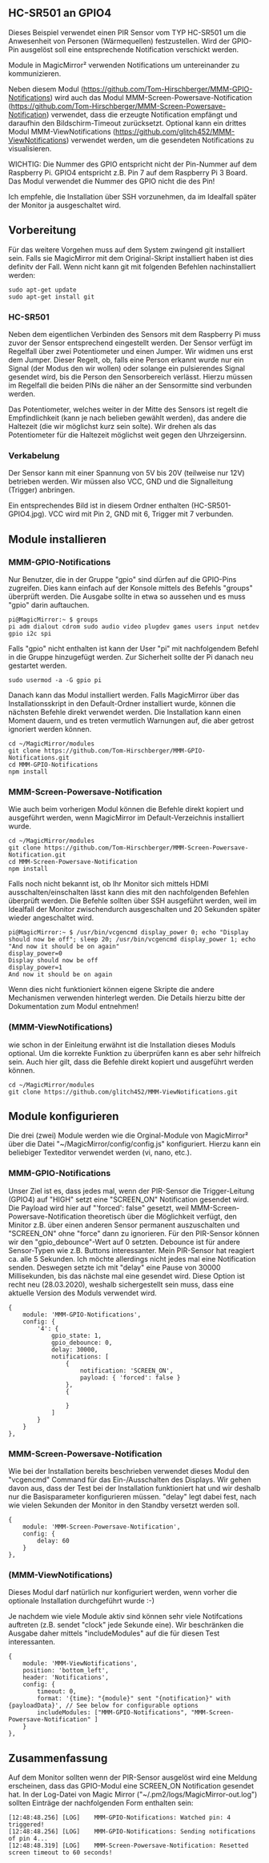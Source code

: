 ## HC-SR501 an GPIO4 ##
Dieses Beispiel verwendet einen PIR Sensor vom TYP HC-SR501 um die Anwesenheit von Personen (Wärmequellen) festzustellen. Wird der GPIO-Pin ausgelöst soll eine entsprechende Notification verschickt werden.

Module in MagicMirror² verwenden Notifications um untereinander zu kommunizieren.

Neben diesem Modul (https://github.com/Tom-Hirschberger/MMM-GPIO-Notifications) wird auch das Modul MMM-Screen-Powersave-Notification (https://github.com/Tom-Hirschberger/MMM-Screen-Powersave-Notification) verwendet, dass die erzeugte Notification empfängt und daraufhin den Bildschirm-Timeout zurücksetzt.
Optional kann ein drittes Modul MMM-ViewNotifications (https://github.com/glitch452/MMM-ViewNotifications) verwendet werden, um die gesendeten Notifications zu visualisieren.

WICHTIG: Die Nummer des GPIO entspricht nicht der Pin-Nummer auf dem Raspberry Pi. GPIO4 entspricht z.B. Pin 7 auf dem Raspberry Pi 3 Board. Das Modul verwendet die Nummer des GPIO nicht die des Pin!

Ich empfehle, die Installation über SSH vorzunehmen, da im Idealfall später der Monitor ja ausgeschaltet wird.



## Vorbereitung ##
Für das weitere Vorgehen muss auf dem System zwingend git installiert sein. Falls sie MagicMirror mit dem Original-Skript installiert haben ist dies definitv der Fall. Wenn nicht kann git mit folgenden Befehlen nachinstalliert werden:

    sudo apt-get update
    sudo apt-get install git

### HC-SR501 ###
Neben dem eigentlichen Verbinden des Sensors mit dem Raspberry Pi muss zuvor der Sensor entsprechend eingestellt werden.
Der Sensor verfügt im Regelfall über zwei Potentiometer und einen Jumper.
Wir widmen uns erst dem Jumper. Dieser Regelt, ob, falls eine Person erkannt wurde nur ein Signal (der Modus den wir wollen) oder solange ein pulsierendes Signal gesendet wird, bis die Person den Sensorbereich verlässt. Hierzu müssen im Regelfall die beiden PINs die näher an der Sensormitte sind verbunden werden.

Das Potentiometer, welches weiter in der Mitte des Sensors ist regelt die Empfindlichkeit (kann je nach belieben gewählt werden), das andere die Haltezeit (die wir möglichst kurz sein solte). Wir drehen als das Potentiometer für die Haltezeit möglichst weit gegen den Uhrzeigersinn.


### Verkabelung ###
Der Sensor kann mit einer Spannung von 5V bis 20V (teilweise nur 12V) betrieben werden. Wir müssen also VCC, GND und die Signalleitung (Trigger) anbringen.

Ein entsprechendes Bild ist in diesem Ordner enthalten (HC-SR501-GPIO4.jpg).
VCC wird mit Pin 2, GND mit 6, Trigger mit 7 verbunden.

[logo]: https://github.com/Tom-Hirschberger/MMM-GPIO-Notifications/blob/master/examples/HC-SR501-GPIO4.jpg



## Module installieren ##

### MMM-GPIO-Notifications ###
Nur Benutzer, die in der Gruppe "gpio" sind dürfen auf die GPIO-Pins zugreifen. Dies kann einfach auf der Konsole mittels des Befehls "groups" überprüft werden. Die Ausgabe sollte in etwa so aussehen und es muss "gpio" darin auftauchen.

    pi@MagicMirror:~ $ groups
    pi adm dialout cdrom sudo audio video plugdev games users input netdev gpio i2c spi

Falls "gpio" nicht enthalten ist kann der User "pi" mit nachfolgendem Befehl in die Gruppe hinzugefügt werden. Zur Sicherheit sollte der Pi danach neu gestartet werden.

    sudo usermod -a -G gpio pi


Danach kann das Modul installiert werden. Falls MagicMirror über das Installationsskript in den Default-Ordner installiert wurde, können die nächsten Befehle direkt verwendet werden. Die Installation kann einen Moment dauern, und es treten vermutlich Warnungen auf, die aber getrost ignoriert werden können.

    cd ~/MagicMirror/modules
    git clone https://github.com/Tom-Hirschberger/MMM-GPIO-Notifications.git
    cd MMM-GPIO-Notifications
    npm install


### MMM-Screen-Powersave-Notification ###
Wie auch beim vorherigen Modul können die Befehle direkt kopiert und ausgeführt werden, wenn MagicMirror im Default-Verzeichnis installiert wurde.

    cd ~/MagicMirror/modules
    git clone https://github.com/Tom-Hirschberger/MMM-Screen-Powersave-Notification.git
    cd MMM-Screen-Powersave-Notification
    npm install

Falls noch nicht bekannt ist, ob Ihr Monitor sich mittels HDMI ausschalten/einschalten lässt kann dies mit den nachfolgenden Befehlen überprüft werden. Die Befehle sollten über SSH ausgeführt werden, weil im Idealfall der Monitor zwischendurch ausgeschalten und 20 Sekunden später wieder angeschaltet wird.

    pi@MagicMirror:~ $ /usr/bin/vcgencmd display_power 0; echo "Display should now be off"; sleep 20; /usr/bin/vcgencmd display_power 1; echo "And now it should be on again"
    display_power=0
    Display should now be off
    display_power=1
    And now it should be on again


Wenn dies nicht funktioniert können eigene Skripte die andere Mechanismen verwenden hinterlegt werden. Die Details hierzu bitte der Dokumentation zum Modul entnehmen!

### (MMM-ViewNotifications) ###
wie schon in der Einleitung erwähnt ist die Installation dieses Moduls optional. Um die korrekte Funktion zu überprüfen kann es aber sehr hilfreich sein.
Auch hier gilt, dass die Befehle direkt kopiert und ausgeführt werden können.

    cd ~/MagicMirror/modules
    git clone https://github.com/glitch452/MMM-ViewNotifications.git



## Module konfigurieren ##
Die drei (zwei) Module werden wie die Orginal-Module von MagicMirror² über die Datei "~/MagicMirror/config/config.js" konfiguriert. Hierzu kann ein beliebiger Texteditor verwendet werden (vi, nano, etc.).

### MMM-GPIO-Notifications ###
Unser Ziel ist es, dass jedes mal, wenn der PIR-Sensor die Trigger-Leitung (GPIO4) auf "HIGH" setzt eine "SCREEN_ON" Notification gesendet wird. Die Payload wird hier auf "'forced': false" gesetzt, weil MMM-Screen-Powersave-Notification theoretisch über die Möglichkeit verfügt, den Minitor z.B. über einen anderen Sensor permanent auszuschalten und "SCREEN_ON" ohne "force" dann zu ignorieren. Für den PIR-Sensor können wir den "gpio_debounce"-Wert auf 0 setzten. Debounce ist für andere Sensor-Typen wie z.B. Buttons interessanter. Mein PIR-Sensor hat reagiert ca. alle 5 Sekunden. Ich möchte allerdings nicht jedes mal eine Notification senden. Deswegen setzte ich mit "delay" eine Pause von 30000 Millisekunden, bis das nächste mal eine gesendet wird. Diese Option ist recht neu (28.03.2020), weshalb sichergestellt sein muss, dass eine aktuelle Version des Moduls verwendet wird.

    { 
		module: 'MMM-GPIO-Notifications',
		config: {
		    '4': {
			    gpio_state: 1,
			    gpio_debounce: 0,
                delay: 30000,
			    notifications: [
			        { 
					    notification: 'SCREEN_ON', 
			            payload: { 'forced': false }
			        },
                    {

                    }
			    ]
		    }
		}
	},

### MMM-Screen-Powersave-Notification ###
Wie bei der Installation bereits beschrieben verwendet dieses Modul den "vcgencmd" Command für das Ein-/Ausschalten des Displays. Wir gehen davon aus, dass der Test bei der Installation funktioniert hat und wir deshalb nur die Basisparameter konfigurieren müssen. "delay" legt dabei fest, nach wie vielen Sekunden der Monitor in den Standby versetzt werden soll.

    {                   
		module: 'MMM-Screen-Powersave-Notification',
		config: {                 
	        delay: 60
		}
	},

### (MMM-ViewNotifications) ###
Dieses Modul darf natürlich nur konfiguriert werden, wenn vorher die optionale Installation durchgeführt wurde :-)

Je nachdem wie viele Module aktiv sind können sehr viele Notifcations auftreten (z.B. sendet "clock" jede Sekunde eine). Wir beschränken die Ausgabe daher mittels "includeModules" auf die für diesen Test interessanten.

    {
		module: 'MMM-ViewNotifications',
		position: 'bottom_left',
		header: 'Notifications',
		config: {
			timeout: 0,
			format: '{time}: "{module}" sent "{notification}" with {payloadData}', // See below for configurable options
			includeModules: ["MMM-GPIO-Notifications", "MMM-Screen-Powersave-Notification" ]
		}
	},


## Zusammenfassung ##
Auf dem Monitor sollten wenn der PIR-Sensor ausgelöst wird eine Meldung erscheinen, dass das GPIO-Modul eine SCREEN_ON Notification gesendet hat.
In der Log-Datei von Magic Mirror ("~/.pm2/logs/MagicMirror-out.log") sollten Einträge der nachfolgenden Form enthalten sein:

    [12:48:48.256] [LOG]    MMM-GPIO-Notifications: Watched pin: 4 triggered!
    [12:48:48.256] [LOG]    MMM-GPIO-Notifications: Sending notifications of pin 4...
    [12:48:48.319] [LOG]    MMM-Screen-Powersave-Notification: Resetted screen timeout to 60 seconds!
